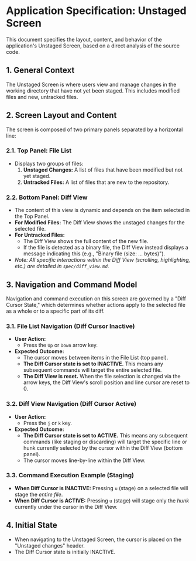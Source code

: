 # Application Specification: Unstaged Screen

This document specifies the layout, content, and behavior of the application's Unstaged Screen, based on a direct analysis of the source code.

## 1. General Context

The Unstaged Screen is where users view and manage changes in the working directory that have not yet been staged. This includes modified files and new, untracked files.

## 2. Screen Layout and Content

The screen is composed of two primary panels separated by a horizontal line:

### 2.1. Top Panel: File List

- Displays two groups of files:
  1.  **Unstaged Changes:** A list of files that have been modified but not yet staged.
  2.  **Untracked Files:** A list of files that are new to the repository.

### 2.2. Bottom Panel: Diff View

- The content of this view is dynamic and depends on the item selected in the Top Panel.
- **For Modified Files:** The Diff View shows the unstaged changes for the selected file.
- **For Untracked Files:**
  - The Diff View shows the full content of the new file.
  - If the file is detected as a binary file, the Diff View instead displays a message indicating this (e.g., "Binary file (size: ... bytes)").
- *Note: All specific interactions within the Diff View (scrolling, highlighting, etc.) are detailed in `spec/diff_view.md`.*

## 3. Navigation and Command Model

Navigation and command execution on this screen are governed by a "Diff Cursor State," which determines whether actions apply to the selected file as a whole or to a specific part of its diff.

### 3.1. File List Navigation (Diff Cursor Inactive)

- **User Action:**
  - Press the `Up` or `Down` arrow key.
- **Expected Outcome:**
  - The cursor moves between items in the File List (top panel).
  - **The Diff Cursor state is set to INACTIVE.** This means any subsequent commands will target the entire selected file.
  - **The Diff View is reset.** When the file selection is changed via the arrow keys, the Diff View's scroll position and line cursor are reset to 0.

### 3.2. Diff View Navigation (Diff Cursor Active)

- **User Action:**
  - Press the `j` or `k` key.
- **Expected Outcome:**
  - **The Diff Cursor state is set to ACTIVE.** This means any subsequent commands (like staging or discarding) will target the specific line or hunk currently selected by the cursor within the Diff View (bottom panel).
  - The cursor moves line-by-line within the Diff View.

### 3.3. Command Execution Example (Staging)

- **When Diff Cursor is INACTIVE:** Pressing `u` (stage) on a selected file will stage the *entire file*.
- **When Diff Cursor is ACTIVE:** Pressing `u` (stage) will stage only the *hunk* currently under the cursor in the Diff View.

## 4. Initial State

- When navigating to the Unstaged Screen, the cursor is placed on the "Unstaged changes" header.
- The Diff Cursor state is initially INACTIVE.